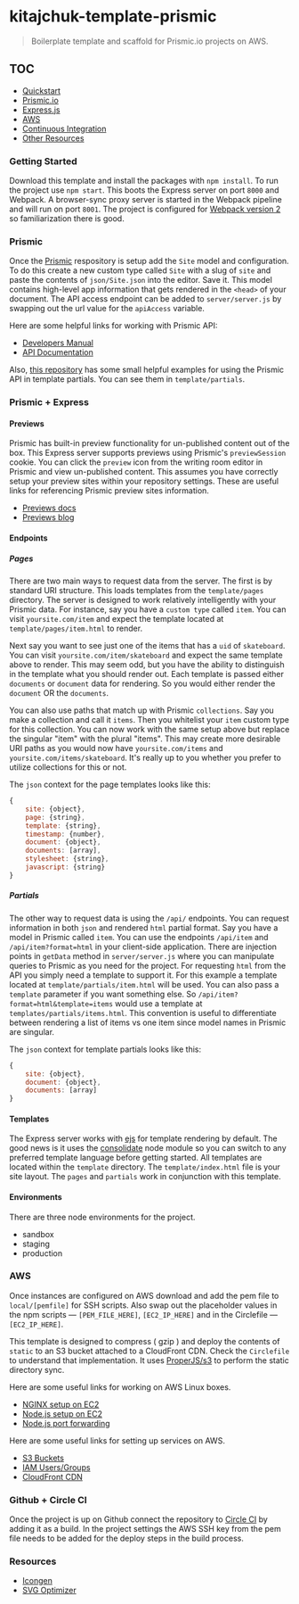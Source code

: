 kitajchuk-template-prismic
==========================

> Boilerplate template and scaffold for Prismic.io projects on AWS.



## TOC

* [Quickstart](#getting-started)
* [Prismic.io](#prismic)
* [Express.js](#prismic--express)
* [AWS](#aws)
* [Continuous Integration](#github--circle-ci)
* [Other Resources](#resources)



### Getting Started

Download this template and install the packages with `npm install`. To run the project use `npm start`. This boots the Express server on port `8000` and Webpack. A browser-sync proxy server is started in the Webpack pipeline and will run on port `8001`. The project is configured for [Webpack version 2](https://webpack.js.org/guides/migrating) so familiarization there is good.



### Prismic

Once the [Prismic](http://prismic.io) respository is setup add the `Site` model and configuration. To do this create a new custom type called `Site` with a slug of `site` and paste the contents of `json/Site.json` into the editor. Save it. This model contains high-level app information that gets rendered in the `<head>` of your document. The API access endpoint can be added to `server/server.js` by swapping out the url value for the `apiAccess` variable.

Here are some helpful links for working with Prismic API:
* [Developers Manual](https://prismic.io/docs/old/documentation/developers-manual)
* [API Documentation](https://prismic.io/docs/old/documentation/api-documentation)

Also, [this repository](https://github.com/kitajchuk/kitajchuk-www) has some small helpful examples for using the Prismic API in template partials. You can see them in `template/partials`.



### Prismic + Express

#### Previews
Prismic has built-in preview functionality for un-published content out of the box. This Express server supports previews using Prismic's `previewSession` cookie. You can click the `preview` icon from the writing room editor in Prismic and view un-published content. This assumes you have correctly setup your preview sites within your repository settings. These are useful links for referencing Prismic preview sites information.

* [Previews docs](https://prismic.io/docs/in-website-preview#?lang=javascript)
* [Previews blog](https://prismic.io/blog/preview-content-changes-in-your-website)

#### Endpoints

##### Pages
There are two main ways to request data from the server. The first is by standard URI structure. This loads templates from the `template/pages` directory. The server is designed to work relatively intelligently with your Prismic data. For instance, say you have a `custom type` called `item`. You can visit `yoursite.com/item` and expect the template located at `template/pages/item.html` to render.

Next say you want to see just one of the items that has a `uid` of `skateboard`. You can visit `yoursite.com/item/skateboard` and expect the same template above to render. This may seem odd, but you have the ability to distinguish in the template what you should render out. Each template is passed either `documents` or `document` data for rendering. So you would either render the `document` OR the `documents`.

You can also use paths that match up with Prismic `collections`. Say you make a collection and call it `items`. Then you whitelist your `item` custom type for this collection. You can now work with the same setup above but replace the singular "item" with the plural "items". This may create more desirable URI paths as you would now have `yoursite.com/items` and `yoursite.com/items/skateboard`. It's really up to you whether you prefer to utilize collections for this or not.

The `json` context for the page templates looks like this:
```javascript
{
    site: {object},
    page: {string},
    template: {string},
    timestamp: {number},
    document: {object},
    documents: [array],
    stylesheet: {string},
    javascript: {string}
}
```

##### Partials
The other way to request data is using the `/api/` endpoints. You can request information in both `json` and rendered `html` partial format. Say you have a model in Prismic called `item`. You can use the endpoints `/api/item` and `/api/item?format=html` in your client-side application. There are injection points in `getData` method in `server/server.js` where you can manipulate queries to Prismic as you need for the project. For requesting `html` from the API you simply need a template to support it. For this example a template located at `template/partials/item.html` will be used. You can also pass a `template` parameter if you want something else. So `/api/item?format=html&template=items` would use a template at `templates/partials/items.html`. This convention is useful to differentiate between rendering a list of items vs one item since model names in Prismic are singular.

The `json` context for template partials looks like this:
```javascript
{
    site: {object},
    document: {object},
    documents: [array]
}
```

#### Templates
The Express server works with [ejs](http://ejs.co) for template rendering by default. The good news is it uses the [consolidate](https://www.npmjs.com/package/consolidate) node module so you can switch to any preferred template language before getting started. All templates are located within the `template` directory. The `template/index.html` file is your site layout. The `pages` and `partials` work in conjunction with this template.

#### Environments
There are three node environments for the project.

* sandbox
* staging
* production



### AWS

Once instances are configured on AWS download and add the pem file to `local/[pemfile]` for SSH scripts. Also swap out the placeholder values in the npm scripts — `[PEM_FILE_HERE]`, `[EC2_IP_HERE]` and in the Circlefile — `[EC2_IP_HERE]`.

This template is designed to compress ( gzip ) and deploy the contents of `static` to an S3 bucket attached to a CloudFront CDN. Check the `Circlefile` to understand that implementation. It uses [ProperJS/s3](https://github.com/ProperJS/s3) to perform the static directory sync.

Here are some useful links for working on AWS Linux boxes.
* [NGINX setup on EC2](https://gist.github.com/dragonjet/270cf0139df45d1b7690)
* [Node.js setup on EC2](https://codeforgeek.com/2015/05/setup-node-development-environment-amazon-ec2)
* [Node.js port forwarding](https://gist.github.com/kentbrew/776580)

Here are some useful links for setting up services on AWS.
* [S3 Buckets](http://docs.aws.amazon.com/AmazonS3/latest/gsg/CreatingABucket.html)
* [IAM Users/Groups](http://docs.aws.amazon.com/IAM/latest/UserGuide/getting-setup.html)
* [CloudFront CDN](http://docs.aws.amazon.com/AmazonCloudFront/latest/DeveloperGuide/GettingStarted.html)



### Github + Circle CI

Once the project is up on Github connect the repository to [Circle CI](http://circleci.com) by adding it as a build. In the project settings the AWS SSH key from the pem file needs to be added for the deploy steps in the build process.



### Resources

* [Icongen](http://iconogen.com)
* [SVG Optimizer](https://petercollingridge.appspot.com/svg-editor)

